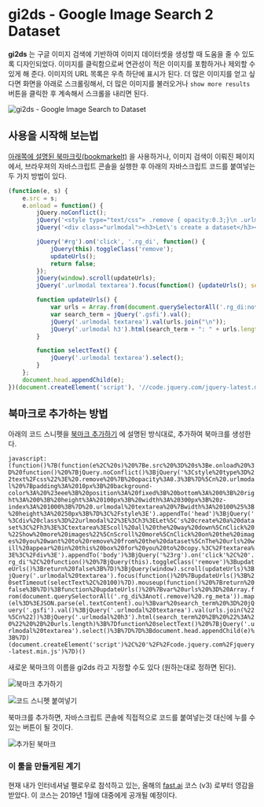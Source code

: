 # gi2ds - Google Image Search 2 Dataset
**gi2ds** 는 구글 이미지 검색에 기반하여 이미지 데이터셋을 생성할 때 도움을 줄 수 있도록 디자인되었다. 이미지를 클릭함으로써 연관성이 적은 이미지를 포함하거나 제외할 수 있게 해 준다. 이미지의 URL 목록은 우측 하단에 표시가 된다. 더 많은 이미지를 얻고 싶다면 화면을 아래로 스크롤링해서, 더 많은 이미지를 불러오거나 `show more results` 버튼을 클릭한 후 계속해서 스크롤을 내리면 된다.

![gi2ds - Google Image Search to Dataset](https://github.com/toffebjorkskog/ml-tools/blob/master/images/gi2ds-usage.png?raw=true)

## 사용을 시작해 보는법
[아래쪽에 설명된 북마크릿(bookmarkelt)](#bookmarklet) 을 사용하거나, 이미지 검색이 이뤄진 페이지에서, 브라우져의 자바스크립트 콘솔을 실행한 후 아래의 자바스크립트 코드를 붙여넣는 두 가지 방법이 있다.

```javascript
(function(e, s) {
    e.src = s;
    e.onload = function() {
        jQuery.noConflict();
        jQuery('<style type="text/css"> .remove { opacity:0.3;}\n .urlmodal {padding: 10px; background-color: #eee; position: fixed; bottom: 0; right: 0; height: 100px; width: 300px; z-index: 1000;} .urlmodal textarea {width: 100%; height: 250px;}</style>').appendTo('head');
        jQuery('<div class="urlmodal"><h3>Let\'s create a dataset</h3><textarea>Scoll all the way down\nClick "Show more images"\nScroll more\nClick on the images you want to remove from the dataset\nThe urls will appear in this box for you to copy.</textarea></div>').appendTo('body');

        jQuery('#rg').on('click', '.rg_di', function() {
            jQuery(this).toggleClass('remove');
            updateUrls();
            return false;
        });
        jQuery(window).scroll(updateUrls);
        jQuery('.urlmodal textarea').focus(function() {updateUrls(); setTimeout(selectText, 100)}).mouseup(function() {return false;});

        function updateUrls() {
            var urls = Array.from(document.querySelectorAll('.rg_di:not(.remove) .rg_meta')).map(el=>JSON.parse(el.textContent).ou);
            var search_term = jQuery('.gsfi').val();
            jQuery('.urlmodal textarea').val(urls.join("\n"));
            jQuery('.urlmodal h3').html(search_term + ": " + urls.length);
        }

        function selectText() {
            jQuery('.urlmodal textarea').select();
        }
    };
    document.head.appendChild(e);
})(document.createElement('script'), '//code.jquery.com/jquery-latest.min.js');
```

## 북마크로 추가하는 방법
<a name="bookmarklet"></a>
아래의 코드 스니펫을 [북마크 추가하기](images/gi2ds-add-bookmark.png) 에 설명된 방식대로, 추가하여 북마크를 생성한다.

```javascript:(function()%7B(function(e%2C%20s)%20%7Be.src%20%3D%20s%3Be.onload%20%3D%20function()%20%7BjQuery.noConflict()%3BjQuery('%3Cstyle%20type%3D%22text%2Fcss%22%3E%20.remove%20%7B%20opacity%3A0.3%3B%7D%5Cn%20.urlmodal%20%7Bpadding%3A%2010px%3B%20background-color%3A%20%23eee%3B%20position%3A%20fixed%3B%20bottom%3A%200%3B%20right%3A%200%3B%20height%3A%20100px%3B%20width%3A%20300px%3B%20z-index%3A%201000%3B%7D%20.urlmodal%20textarea%20%7Bwidth%3A%20100%25%3B%20height%3A%20250px%3B%7D%3C%2Fstyle%3E').appendTo('head')%3BjQuery('%3Cdiv%20class%3D%22urlmodal%22%3E%3Ch3%3ELet%5C's%20create%20a%20dataset%3C%2Fh3%3E%3Ctextarea%3EScoll%20all%20the%20way%20down%5CnClick%20%22Show%20more%20images%22%5CnScroll%20more%5CnClick%20on%20the%20images%20you%20want%20to%20remove%20from%20the%20dataset%5CnThe%20urls%20will%20appear%20in%20this%20box%20for%20you%20to%20copy.%3C%2Ftextarea%3E%3C%2Fdiv%3E').appendTo('body')%3BjQuery('%23rg').on('click'%2C%20'.rg_di'%2C%20function()%20%7BjQuery(this).toggleClass('remove')%3BupdateUrls()%3Breturn%20false%3B%7D)%3BjQuery(window).scroll(updateUrls)%3BjQuery('.urlmodal%20textarea').focus(function()%20%7BupdateUrls()%3B%20setTimeout(selectText%2C%20100)%7D).mouseup(function()%20%7Breturn%20false%3B%7D)%3Bfunction%20updateUrls()%20%7Bvar%20urls%20%3D%20Array.from(document.querySelectorAll('.rg_di%3Anot(.remove)%20.rg_meta')).map(el%3D%3EJSON.parse(el.textContent).ou)%3Bvar%20search_term%20%3D%20jQuery('.gsfi').val()%3BjQuery('.urlmodal%20textarea').val(urls.join(%22%5Cn%22))%3BjQuery('.urlmodal%20h3').html(search_term%20%2B%20%22%3A%20%22%20%2B%20urls.length)%3B%7Dfunction%20selectText()%20%7BjQuery('.urlmodal%20textarea').select()%3B%7D%7D%3Bdocument.head.appendChild(e)%3B%7D)(document.createElement('script')%2C%20'%2F%2Fcode.jquery.com%2Fjquery-latest.min.js')%7D)()```

새로운 북마크의 이름을 gi2ds 라고 지정할 수도 있다 (원하는대로 정하면 된다).

![북마크 추가하기](https://github.com/toffebjorkskog/ml-tools/blob/master/images/gi2ds-add-bookmark.png?raw=true)

![코드 스니펫 붙여넣기](https://github.com/toffebjorkskog/ml-tools/blob/master/images/gi2ds-paste-snippet.png?raw=true)

북마크를 추가하면, 자바스크립트 콘솔에 직접적으로 코드를 붙여넣는것 대신에 누를 수 있는 버튼이 될 것이다.

![추가된 북마크](https://github.com/toffebjorkskog/ml-tools/blob/master/images/gi2ds-bookmarklet-button.png?raw=true)

### 이 툴을 만들게된 계기
현재 내가 인터네셔널 펠로우로 참석하고 있는, 올해의 [fast.ai](https://www.fast.ai/) 코스 (v3) 로부터 영감을 받았다. 이 코스는 2019년 1월에 대중에게 공개될 예정이다.
